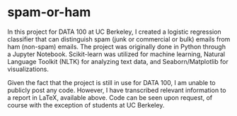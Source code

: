 # spam-or-ham
In this project for DATA 100 at UC Berkeley, I created a logistic regression classifier that can distinguish spam (junk or commercial or bulk) emails from ham (non-spam) emails. The project was originally done in Python through a Jupyter Notebook. Scikit-learn was utilized for machine learning, Natural Language Toolkit (NLTK) for analyzing text data, and Seaborn/Matplotlib for visualizations.

Given the fact that the project is still in use for DATA 100, I am unable to publicly post any code. However, I have transcribed relevant information to a report in LaTeX, available above. Code can be seen upon request, of course with the exception of students at UC Berkeley.
